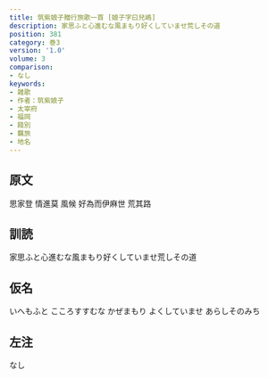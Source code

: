 ```yaml
---
title: 筑紫娘子贈行旅歌一首 [娘子字曰兒嶋]
description: 家思ふと心進むな風まもり好くしていませ荒しその道
position: 381
category: 巻3
version: '1.0'
volume: 3
comparison:
- なし
keywords:
- 雑歌
- 作者：筑紫娘子
- 太宰府
- 福岡
- 餞別
- 羈旅
- 地名
---
```


## 原文

思家登 情進莫 風候 好為而伊麻世 荒其路

## 訓読

家思ふと心進むな風まもり好くしていませ荒しその道

## 仮名

いへもふと こころすすむな かぜまもり よくしていませ あらしそのみち

## 左注

なし
